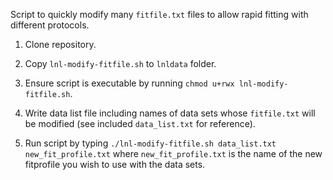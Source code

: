 Script to quickly modify many `fitfile.txt` files to allow rapid fitting with different protocols.

1. Clone repository.

2. Copy `lnl-modify-fitfile.sh` to `lnldata` folder.

3. Ensure script is executable by running `chmod u+rwx lnl-modify-fitfile.sh`.

4. Write data list file including names of data sets whose `fitfile.txt` will be modified (see included `data_list.txt`
  for reference).

5. Run script by typing `./lnl-modify-fitfile.sh data_list.txt new_fit_profile.txt` where `new_fit_profile.txt` is the
  name of the new fitprofile you wish to use with the data sets.
